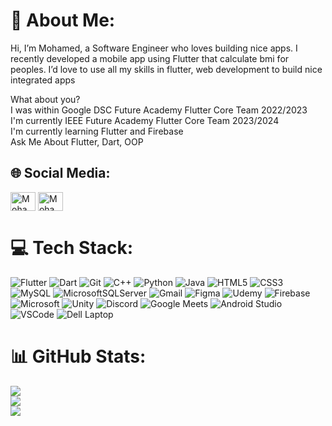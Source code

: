 # 💫 About Me:
Hi, I’m Mohamed, a Software Engineer who loves building nice apps. I recently developed a mobile app using Flutter that calculate bmi for peoples. I’d love to use all my skills in flutter, web development to build nice integrated apps

What about you?
<br>
I was within Google DSC Future Academy Flutter Core Team 2022/2023
<br>
I'm currently IEEE Future Academy Flutter Core Team 2023/2024
<br>
I'm currently learning Flutter and Firebase
<br>
Ask Me About Flutter, Dart, OOP


## 🌐 Social Media:
<a href="https://fb.com/profile.php?id=100009471490686" target="blank"><img align="center" src="https://raw.githubusercontent.com/rahuldkjain/github-profile-readme-generator/master/src/images/icons/Social/facebook.svg" alt="Mohamed Ahmed" height="30" width="40" /></a> <a href="https://linkedin.com/in/mohamed-ahmed-17054a1ab/" target="blank"><img align="center" src="https://raw.githubusercontent.com/rahuldkjain/github-profile-readme-generator/master/src/images/icons/Social/linked-in-alt.svg" alt="Mohamed Ahmed" height="30" width="40" /></a>
<br/>
# 💻 Tech Stack:
![Flutter](https://img.shields.io/badge/Flutter-02569B?style=for-the-badge&logo=flutter&logoColor=white) ![Dart](https://img.shields.io/badge/Dart-0175C2?style=for-the-badge&logo=dart&logoColor=white) ![Git](https://img.shields.io/badge/GIT-E44C30?style=for-the-badge&logo=git&logoColor=white) ![C++](https://img.shields.io/badge/c++-%2300599C.svg?style=for-the-badge&logo=c%2B%2B&logoColor=white) ![Python](https://img.shields.io/badge/python-3670A0?style=for-the-badge&logo=python&logoColor=ffdd54) ![Java](https://img.shields.io/badge/java-%23ED8B00.svg?style=for-the-badge&logo=java&logoColor=white) ![HTML5](https://img.shields.io/badge/html5-%23E34F26.svg?style=for-the-badge&logo=html5&logoColor=white) ![CSS3](https://img.shields.io/badge/css3-%231572B6.svg?style=for-the-badge&logo=css3&logoColor=white) ![MySQL](https://img.shields.io/badge/mysql-%2300f.svg?style=for-the-badge&logo=mysql&logoColor=white) ![MicrosoftSQLServer](https://img.shields.io/badge/Microsoft%20SQL%20Sever-CC2927?style=for-the-badge&logo=microsoft%20sql%20server&logoColor=white) ![Gmail](https://img.shields.io/badge/Gmail-D14836?style=for-the-badge&logo=gmail&logoColor=white) ![Figma](https://img.shields.io/badge/Figma-F24E1E?style=for-the-badge&logo=figma&logoColor=white) ![Udemy](https://img.shields.io/badge/Udemy-EC5252?style=for-the-badge&logo=Udemy&logoColor=white) ![Firebase](	https://img.shields.io/badge/firebase-ffca28?style=for-the-badge&logo=firebase&logoColor=black) ![Microsoft](https://img.shields.io/badge/Microsoft-666666?style=for-the-badge&logo=microsoft&logoColor=white) ![Unity](https://img.shields.io/badge/Unity-100000?style=for-the-badge&logo=unity&logoColor=white) ![Discord](https://img.shields.io/badge/Discord-5865F2?style=for-the-badge&logo=discord&logoColor=white) ![Google Meets](	https://img.shields.io/badge/Google%20Meet-00897B?style=for-the-badge&logo=google-meet&logoColor=white) ![Android Studio](https://img.shields.io/badge/Android_Studio-3DDC84?style=for-the-badge&logo=android-studio&logoColor=white) ![VSCode](https://img.shields.io/badge/VSCode-0078D4?style=for-the-badge&logo=visual%20studio%20code&logoColor=white) ![Dell Laptop](https://img.shields.io/badge/dell%20laptop-007DB8?style=for-the-badge&logo=dell&logoColor=white)
  <br />
# 📊 GitHub Stats:
![](https://github-readme-stats.vercel.app/api?username=mido-ahmed&theme=dark&hide_border=false&include_all_commits=false&count_private=false)<br/>
![](https://github-readme-streak-stats.herokuapp.com/?user=mido-ahmed&theme=dark&hide_border=false)<br/>
![](https://github-readme-stats.vercel.app/api/top-langs/?username=mido-ahmed&theme=dark&hide_border=false&include_all_commits=false&count_private=false&layout=compact)
</div>
